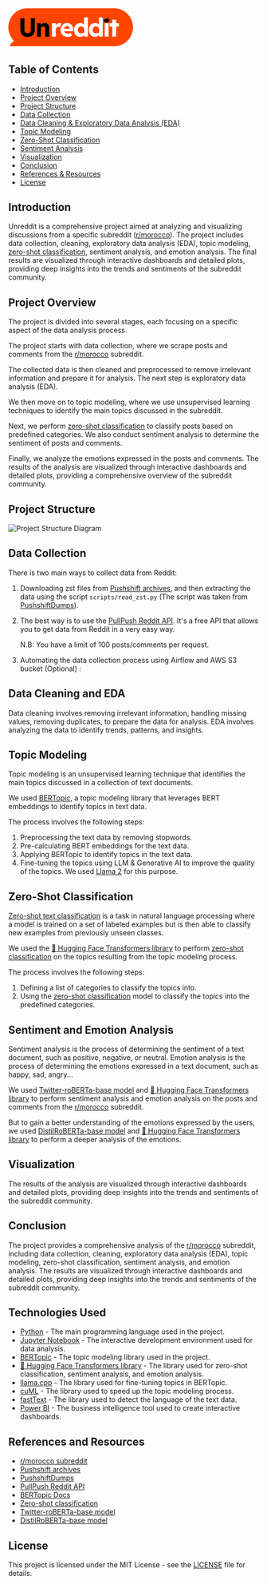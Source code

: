## <img src="https://github.com/chelzakaria/unreddit/blob/main/images/Logo.png" alt="drawing" style="width:250px;"/>



## Table of Contents
- [Introduction](#introduction)
- [Project Overview](#project-overview)
- [Project Structure](#project-structure)
- [Data Collection](#data-collection)
- [Data Cleaning & Exploratory Data Analysis (EDA)](#data-cleaning-and-eda)
- [Topic Modeling](#topic-modeling)
- [Zero-Shot Classification](#zero-shot-classification)
- [Sentiment Analysis](#sentiment-and-emotion-analysis)
- [Visualization](#visualization)
- [Conclusion](#conclusion)
- [References & Resources](#references-and-resources)
- [License](#license)


## Introduction

Unreddit is a comprehensive project aimed at analyzing and visualizing discussions from a specific subreddit ([r/morocco](https://www.reddit.com/r/morocco/)). The project includes data collection, cleaning, exploratory data analysis (EDA), topic modeling, [zero-shot classification](https://huggingface.co/tasks/zero-shot-classification), sentiment analysis, and emotion analysis. The final results are visualized through interactive dashboards and detailed plots, providing deep insights into the trends and sentiments of the subreddit community.

## Project Overview

The project is divided into several stages, each focusing on a specific aspect of the data analysis process. 

The project starts with data collection, where we scrape posts and comments from the [r/morocco](https://www.reddit.com/r/morocco/) subreddit. 

The collected data is then cleaned and preprocessed to remove irrelevant information and prepare it for analysis. The next step is exploratory data analysis (EDA). 

We then move on to topic modeling, where we use unsupervised learning techniques to identify the main topics discussed in the subreddit. 

Next, we perform [zero-shot classification](https://huggingface.co/tasks/zero-shot-classification) to classify posts based on predefined categories. We also conduct sentiment analysis to determine the sentiment of posts and comments. 

Finally, we analyze the emotions expressed in the posts and comments. The results of the analysis are visualized through interactive dashboards and detailed plots, providing a comprehensive overview of the subreddit community.

## Project Structure
![Project Structure Diagram](https://github.com/chelzakaria/unreddit/assets/80723047/1dd2a8fe-35d2-4157-970a-ee184ee47cf1)

## Data Collection

There is two main ways to collect data from Reddit: 
1. Downloading zst files from [Pushshift archives](https://the-eye.eu/redarcs/), and then extracting the data using the script `scripts/read_zst.py` (The script was taken from [PushshiftDumps](https://github.com/Watchful1/PushshiftDumps)).

2. The best way is to use the [PullPush Reddit API](https://pullpush.io/#docs). It's a free API that allows you to get data from Reddit in a very easy way. 

    N.B: You have a limit of 100 posts/comments per request.

3. Automating the data collection process using Airflow and AWS S3 bucket (Optional) :



## Data Cleaning and EDA

Data cleaning involves removing irrelevant information, handling missing values, removing duplicates, to prepare the data for analysis. EDA involves analyzing the data to identify trends, patterns, and insights.

## Topic Modeling

Topic modeling is an unsupervised learning technique that identifies the main topics discussed in a collection of text documents. 

We used [BERTopic](https://maartengr.github.io/BERTopic/api/bertopic.html), a topic modeling library that leverages BERT embeddings to identify topics in text data.

The process involves the following steps:

1. Preprocessing the text data by removing stopwords.
2. Pre-calculating BERT embeddings for the text data.
3. Applying BERTopic to identify topics in the text data.
4. Fine-tuning the topics using LLM & Generative AI to improve the quality of the topics. We used [Llama 2](https://github.com/abetlen/llama-cpp-python) for this purpose.

## Zero-Shot Classification

[Zero-shot text classification](https://huggingface.co/tasks/zero-shot-classification) is a task in natural language processing where a model is trained on a set of labeled examples but is then able to classify new examples from previously unseen classes.

We used the [🤗 Hugging Face Transformers library](https://huggingface.co/transformers/) to perform [zero-shot classification](https://huggingface.co/tasks/zero-shot-classification) on the topics resulting from the topic modeling process.

The process involves the following steps:

1. Defining a list of categories to classify the topics into.
2. Using the [zero-shot classification](https://huggingface.co/tasks/zero-shot-classification) model to classify the topics into the predefined categories.

## Sentiment and Emotion Analysis

Sentiment analysis is the process of determining the sentiment of a text document, such as positive, negative, or neutral. Emotion analysis is the process of determining the emotions expressed in a text document, such as happy, sad, angry...

We used [Twitter-roBERTa-base model](https://huggingface.co/cardiffnlp/twitter-roberta-base-sentiment-latest) and [🤗 Hugging Face Transformers library](https://huggingface.co/transformers/) to perform sentiment analysis and emotion analysis on the posts and comments from the [r/morocco](https://www.reddit.com/r/morocco/) subreddit.

But to gain a better understanding of the emotions expressed by the users, we used [DistilRoBERTa-base model](https://huggingface.co/j-hartmann/emotion-english-distilroberta-base) and [🤗 Hugging Face Transformers library](https://huggingface.co/transformers/) to perform a deeper analysis of the emotions.

## Visualization

The results of the analysis are visualized through interactive dashboards and detailed plots, providing deep insights into the trends and sentiments of the subreddit community.

## Conclusion

The project provides a comprehensive analysis of the [r/morocco](https://www.reddit.com/r/morocco/) subreddit, including data collection, cleaning, exploratory data analysis (EDA), topic modeling, zero-shot classification, sentiment analysis, and emotion analysis. The results are visualized through interactive dashboards and detailed plots, providing deep insights into the trends and sentiments of the subreddit community.

## Technologies Used

- [Python](https://www.python.org/) - The main programming language used in the project.
- [Jupyter Notebook](https://jupyter.org/) - The interactive development environment used for data analysis.
- [BERTopic](https://maartengr.github.io/BERTopic/index.html) - The topic modeling library used in the project.
- [🤗 Hugging Face Transformers library](https://huggingface.co/transformers/) - The library used for zero-shot classification, sentiment analysis, and emotion analysis.
- [llama.cpp](https://github.com/abetlen/llama-cpp-python) - The library used for fine-tuning topics in BERTopic.
- [cuML](https://github.com/rapidsai/cuml) - The library used to speed up the topic modeling process.
- [fastText](https://fasttext.cc/) - The library used to detect the language of the text data.
- [Power BI](https://powerbi.microsoft.com/) - The business intelligence tool used to create interactive dashboards.



## References and Resources

- [r/morocco subreddit](https://www.reddit.com/r/morocco/)
- [Pushshift archives](https://the-eye.eu/redarcs/)
- [PushshiftDumps](https://github.com/Watchful1/PushshiftDumps)
- [PullPush Reddit API](https://pullpush.io/#docs)
- [BERTopic Docs](https://maartengr.github.io/BERTopic/getting_started/quickstart/quickstart.html)
- [Zero-shot classification](https://huggingface.co/tasks/zero-shot-classification)
- [Twitter-roBERTa-base model](https://huggingface.co/cardiffnlp/twitter-roberta-base-sentiment-latest)
- [DistilRoBERTa-base model](https://huggingface.co/j-hartmann/emotion-english-distilroberta-base)

## License

This project is licensed under the MIT License - see the [LICENSE](LICENSE) file for details.
